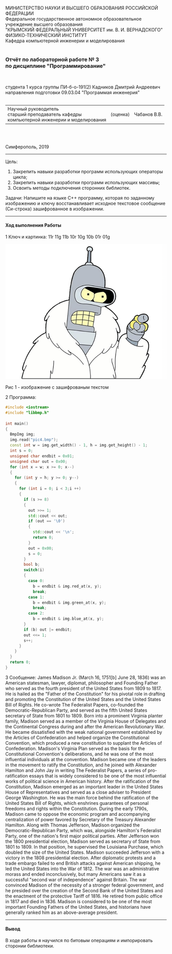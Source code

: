МИНИСТЕРСТВО НАУКИ  И ВЫСШЕГО ОБРАЗОВАНИЯ РОССИЙСКОЙ ФЕДЕРАЦИИ  
Федеральное государственное автономное образовательное учреждение высшего образования  
"КРЫМСКИЙ ФЕДЕРАЛЬНЫЙ УНИВЕРСИТЕТ им. В. И. ВЕРНАДСКОГО"  
ФИЗИКО-ТЕХНИЧЕСКИЙ ИНСТИТУТ  
Кафедра компьютерной инженерии и моделирования
<br/><br/>

### Отчёт по лабораторной работе № 3<br/> по дисциплине "Программирование"
<br/>

студента 1 курса группы ПИ-б-о-191(2) 
Кадников Дмитрий Андреевич
направления подготовки 09.03.04 "Программая инженерия"  
<br/>

<table>
<tr><td>Научный руководитель<br/> старший преподаватель кафедры<br/> компьютерной инженерии и моделирования</td>
<td>(оценка)</td>
<td>Чабанов В.В.</td>
</tr>
</table>
<br/><br/>

Симферополь, 2019
***
Цель:

1. Закрепить навыки разработки программ использующих операторы цикла;
2. Закрепить навыки разработки программ использующих массивы;
3. Освоить методы подключения сторонних библиотек.

Задачи:
Напишите на языке С++ программу, которая по заданному изображению и ключу восстанавливает исходное текстовое сообщение (Си-строка) зашифрованное в изображении.

***
#### Ход выполнения Работы

1 Ключ и картинка:
11r 11g 11b 10r 10g 10b 01r 01g

![pic4.bmp](./pic4.bmp)

Рис 1 - изображение с зашифрованым текстом

2 Программа:

```C++
#include <iostream>
#include "libbmp.h"

int main()
{
  BmpImg img;
  img.read("pic4.bmp");
  const int w = img.get_width() - 1, h = img.get_height() - 1;
  int s = 0;
  unsigned char endbit = 0x01;
  unsigned char out = 0x00;
  for (int x = w; x >= 0; x--)
  {
    for (int y = h; y >= 0; y--)
    {
      for (int i = 0; i < 3;i ++)
      {
        if (s >= 8)
        {
          out >>= 1;
          std::cout << out;
          if (out == '\0')
          { 
            std::cout << '\n';
            return 0;
          }
          out = 0x00;
          s = 0;
        }
        bool b;
        switch(i)
        {
          case 0:
            b = endbit & img.red_at(x, y);
            break;
          case 1:
            b = endbit & img.green_at(x, y);
            break;
          case 2:
            b = endbit & img.blue_at(x, y);
        }
        if (b) out |= endbit;
        out <<= 1;
        s++;
      }
    }
  }
  return 0;
}
```


3 Сообщение:
James Madison Jr. (March 16, 1751[b]  June 28, 1836) was an American statesman, lawyer, diplomat, philosopher and Founding Father who served as the fourth president of the United States from 1809 to 1817. He is hailed as the "Father of the Constitution" for his pivotal role in drafting and promoting the Constitution of the United States and the United States Bill of Rights. He co-wrote The Federalist Papers, co-founded the Democratic-Republican Party, and served as the fifth United States secretary of State from 1801 to 1809.
Born into a prominent Virginia planter family, Madison served as a member of the Virginia House of Delegates and the Continental Congress during and after the American Revolutionary War. He became dissatisfied with the weak national government established by the Articles of Confederation and helped organize the Constitutional Convention, which produced a new constitution to supplant the Articles of Confederation. Madison's Virginia Plan served as the basis for the Constitutional Convention's deliberations, and he was one of the most influential individuals at the convention. Madison became one of the leaders in the movement to ratify the Constitution, and he joined with Alexander Hamilton and John Jay in writing The Federalist Papers, a series of pro-ratification essays that is widely considered to be one of the most influential works of political science in American history.
After the ratification of the Constitution, Madison emerged as an important leader in the United States House of Representatives and served as a close adviser to President George Washington. He was the main force behind the ratification of the United States Bill of Rights, which enshrines guarantees of personal freedoms and rights within the Constitution. During the early 1790s, Madison came to oppose the economic program and accompanying centralization of power favored by Secretary of the Treasury Alexander Hamilton. Along with Thomas Jefferson, Madison organized the Democratic-Republican Party, which was, alongside Hamilton's Federalist Party, one of the nation's first major political parties. After Jefferson won the 1800 presidential election, Madison served as secretary of State from 1801 to 1809. In that position, he supervised the Louisiana Purchase, which doubled the size of the United States.
Madison succeeded Jefferson with a victory in the 1808 presidential election. After diplomatic protests and a trade embargo failed to end British attacks against American shipping, he led the United States into the War of 1812. The war was an administrative morass and ended inconclusively, but many Americans saw it as a successful "second war of independence" against Britain. The war convinced Madison of the necessity of a stronger federal government, and he presided over the creation of the Second Bank of the United States and the enactment of the protective Tariff of 1816. He retired from public office in 1817 and died in 1836. Madison is considered to be one of the most important Founding Fathers of the United States, and historians have generally ranked him as an above-average president.


***
#### Вывод
В ходе работы я научился по битовым операциям и импорировать сторонии библиотеки.
